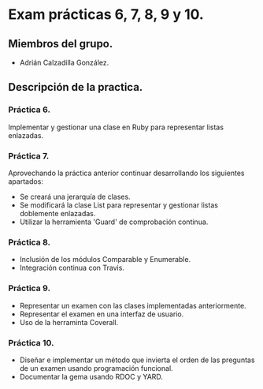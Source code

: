 # Exam prácticas 6, 7, 8, 9 y 10.

## Miembros del grupo.
* Adrián Calzadilla González.

## Descripción de la practica.
### Práctica 6.
Implementar y gestionar una clase en Ruby para representar listas enlazadas.
### Práctica 7.
Aprovechando la práctica anterior continuar desarrollando los siguientes apartados:
* Se creará una jerarquía de clases.
* Se modificará la clase List para representar y gestionar listas doblemente enlazadas.
* Utilizar la herramienta 'Guard' de comprobación continua.

### Práctica 8.
* Inclusión de los módulos Comparable y Enumerable.
* Integración continua con Travis.

### Práctica 9.
* Representar un examen con las clases implementadas anteriormente.
* Representar el examen en una interfaz de usuario.
* Uso de la herraminta Coverall.

### Práctica 10.
* Diseñar e implementar un método que invierta el orden de las preguntas de un examen usando programación funcional.
* Documentar la gema usando RDOC y YARD.
